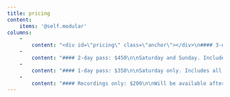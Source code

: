 ```yaml
---
title: pricing
content:
    items: '@self.modular'
columns:
    -
        content: "<div id=\"pricing\" class=\"anchor\"></div>\n#### 3-day pass: $550\n\nFriday, Saturday, and Sunday. Includes movie night, all classes, the group workshopping, and access to recordings.\n<br>\n<center markdown=\"1\">[Book Now!](https://book.stripe.com/9AQ5lN2HEb2A4gM9AG?target=_blank){.button}</center>"
    -
        content: "#### 2-day pass: $450\n\nSaturday and Sunday. Includes all classes, the group workshopping, and access to recordings.\n<br>\n<center markdown=\"1\">[Book Now!](https://book.stripe.com/dR6g0r5TQ6Mk00w7sx?target=_blank){.button}</center>"
    -
        content: "#### 1-day pass: $350\n\nSaturday only. Includes all classes and access to recordings.\n<br>\n<br>\n<br>\n<center markdown=\"1\">[Book Now!](https://book.stripe.com/5kA3dFdmi1s04gMeUY?target=_blank){.button}</center>"
    -
        content: "#### Recordings only: $200\n\nWill be available after Trope Weekend and are yours to keep.\n<br>\n<br>\n<center markdown=\"1\">[Book Now!](https://book.stripe.com/28o9C3fuq9YwaFa28b?target=_blank){.button}</center>"
---
```


